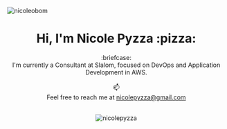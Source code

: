 
<p align="left"> <img src="https://komarev.com/ghpvc/?username=nicoleobom&label=Profile%20views&color=0e75b6&style=flat" alt="nicoleobom" /> </p>

<h1 align="center">Hi, I'm Nicole Pyzza :pizza:</h1>

<div align="center">
:briefcase: <br>
  I'm currently a Consultant at Slalom, focused on DevOps and Application Development in AWS.<br><br>
📫<br>Feel free to reach me at <a href="mailto:nicolepyzza@gmail.com">nicolepyzza@gmail.com</a><br><br>

<p><img align="center" src="https://github-readme-stats.vercel.app/api/top-langs/?username=nicolepyzza&layout=compact" alt="nicolepyzza" /></p>
